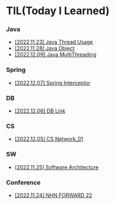 # TIL(Today I Learned)

### Java
- [[2022.11.23] Java Thread Usage](https://github.com/juoklee/juoklee-til/blob/main/Java/java_thread_usage.md)
- [[2022.11.28] Java Object](https://github.com/juoklee/juoklee-til/blob/main/Java/java_object.md)
- [[2022.12.09] Java MultiThreading](https://github.com/juoklee/juoklee-til/blob/main/Java/java_multiThreading.md)


### Spring
- [[2022.12.07] Spring Interceptor](https://github.com/juoklee/juoklee-til/blob/main/Spring/spring_interceptor.md)


### DB
- [[2022.12.06] DB Link](https://github.com/juoklee/juoklee-til/blob/main/DB/DB_Link.md)


### CS
- [[2022.12.05] CS Network_01](https://github.com/juoklee/juoklee-til/blob/main/CS/Network_01.md)


### SW
- [[2022.11.25] Software Architecture](https://github.com/juoklee/juoklee-til/blob/main/SW/Software_Architecture.md)


### Conference
- [[2022.11.24] NHN FORWARD 22](https://github.com/juoklee/juoklee-til/blob/main/Conference/NHN_FORWARD_22.md)
